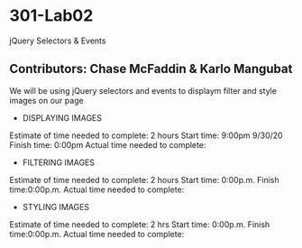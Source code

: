 # 301-Lab02

jQuery Selectors &amp; Events

## Contributors: Chase McFaddin & Karlo Mangubat

We will be using jQuery selectors and events to displaym filter and style images on our page


- DISPLAYING IMAGES

Estimate of time needed to complete: 2 hours
Start time: 9:00pm 9/30/20
Finish time: 0:00pm
Actual time needed to complete:

- FILTERING IMAGES

Estimate of time needed to complete: 2 hours
Start time: 0:00p.m.
Finish time:0:00p.m.
Actual time needed to complete:

- STYLING IMAGES

Estimate of time needed to complete: 2 hrs
Start time: 0:00p.m.
Finish time:0:00p.m.
Actual time needed to complete:
